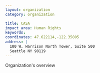 ```yaml
---
layout: organization
category: organization

title: CASA
impact_area: Human Rights
keywords: 
coordinates: 47.622114,-122.35805
address: |
  100 W. Harrison North Tower, Suite 500
  Seattle NY 98119
---
```

Organization's overview
